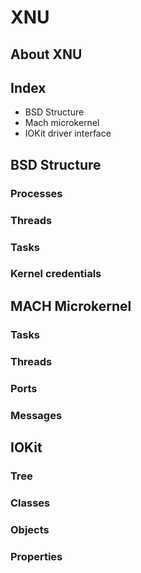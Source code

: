 # XNU

## About XNU

## Index
- BSD Structure
- Mach microkernel
- IOKit driver interface

## BSD Structure

### Processes

### Threads

### Tasks

### Kernel credentials

## MACH Microkernel

### Tasks

### Threads

### Ports

### Messages

## IOKit

### Tree

### Classes

### Objects

### Properties
